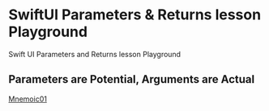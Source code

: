 # SwiftUI Parameters & Returns lesson Playground
Swift UI Parameters and Returns lesson Playground
## Parameters are Potential, Arguments are Actual
[Mnemoic01](https://github.com/danielurra/mnemonic01)
